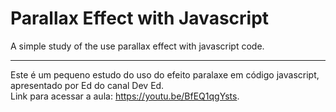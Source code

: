 # Parallax Effect with Javascript

A simple study of the use parallax effect with javascript code.

----

Este é um pequeno estudo do uso do efeito paralaxe em código javascript, apresentado por Ed do canal Dev Ed.<br>
Link para acessar a aula: https://youtu.be/BfEQ1qgYsts.
